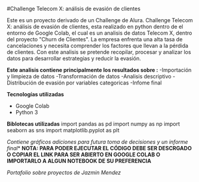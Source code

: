 #Challenge Telecom X: análisis de evasión de clientes


Este es un proyecto derivado de un Challenge de Alura. Challenge Telecom X: análisis de evasión de clientes, esta realizado en python dentro de el entorno de Google Colab, el cual es un analisis de datos Telecom X, dentro del proyecto "Churn de Clientes". La empresa enfrenta una alta tasa de cancelaciones y necesita comprender los factores que llevan a la pérdida de clientes. Con este analisis se pretende recopilar, procesar y analizar los datos para desarrollar estrategias y reducir la evasión.

**Este analisis contiene principalmente los resultados sobre :**
-Importación y limpieza de datos
-Transformación de datos
-Analisis descriptivo
-Distribución de evasión por variables categoricas
-Infome final

**Tecnologías utilizadas**
- Google Colab 
- Python 3

**Biblotecas utilizadas**
import pandas as pd
import numpy as np
import seaborn as sns
import matplotlib.pyplot as plt


*Contiene gráficos adiciones para futura toma de decisiones y un informe final**
**NOTA: PARA PODER EJECUTAR EL CÓDIGO DEBE SER DESCRGADO O COPIAR EL LINK PARA SER ABIERTO EN GOOGLE COLAB O IMPORTARLO A ALGUN NOTEBOOK DE SU PREFERENCIA**


*Portafolio sobre proyectos de Jazmin Mendez*
